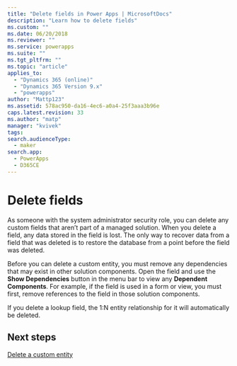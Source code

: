 ```yaml
---
title: "Delete fields in Power Apps | MicrosoftDocs"
description: "Learn how to delete fields"
ms.custom: ""
ms.date: 06/20/2018
ms.reviewer: ""
ms.service: powerapps
ms.suite: ""
ms.tgt_pltfrm: ""
ms.topic: "article"
applies_to: 
  - "Dynamics 365 (online)"
  - "Dynamics 365 Version 9.x"
  - "powerapps"
author: "Mattp123"
ms.assetid: 578ac950-da16-4ec6-a0a4-25f3aaa3b96e
caps.latest.revision: 33
ms.author: "matp"
manager: "kvivek"
tags: 
search.audienceType: 
  - maker
search.app: 
  - PowerApps
  - D365CE
---
```

# Delete fields

<a name="BKMK_DeletingFields"></a>   
 
 As someone with the system administrator security role, you can delete any custom fields that aren’t part of a managed solution. When you delete a field, any data stored in the field is lost. The only way to recover data from a field that was deleted is to restore the database from a point before the field was deleted.  
  
 Before you can delete a custom entity, you must remove any dependencies that may exist in other solution components. Open the field and use the **Show Dependencies** button in the menu bar to view any **Dependent Components**. For example, if the field is used in a form or view, you must first, remove references to the field in those solution components.  
  
 If you delete a lookup field, the 1:N entity relationship for it will automatically be deleted.  

 ## Next steps

 [Delete a custom entity](data-platform-delete-entity.md)
